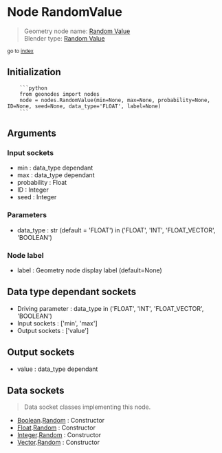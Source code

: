 
# Node RandomValue

> Geometry node name: [Random Value](https://docs.blender.org/manual/en/latest/modeling/geometry_nodes/utilities/random_value.html)<br>
  Blender type: [Random Value](https://docs.blender.org/api/current/bpy.types.FunctionNodeRandomValue.html)
  
<sub>go to [index](/docs/index.md)</sub>

Initialization
--------------
        
        ```python
        from geonodes import nodes
        node = nodes.RandomValue(min=None, max=None, probability=None, ID=None, seed=None, data_type='FLOAT', label=None)
        ```



## Arguments


### Input sockets

- min : data_type dependant
- max : data_type dependant
- probability : Float
- ID : Integer
- seed : Integer

### Parameters

- data_type : str (default = 'FLOAT') in ('FLOAT', 'INT', 'FLOAT_VECTOR', 'BOOLEAN')

### Node label

- label : Geometry node display label (default=None)

## Data type dependant sockets

- Driving parameter : data_type in ('FLOAT', 'INT', 'FLOAT_VECTOR', 'BOOLEAN')
- Input sockets  : ['min', 'max']
- Output sockets : ['value']   
  
  

## Output sockets

- value : data_type dependant

## Data sockets

> Data socket classes implementing this node.
  
  
- [Boolean](/docs/sockets/Boolean.md).[Random](/docs/sockets/Boolean.md#random) : Constructor
- [Float](/docs/sockets/Float.md).[Random](/docs/sockets/Float.md#random) : Constructor
- [Integer](/docs/sockets/Integer.md).[Random](/docs/sockets/Integer.md#random) : Constructor
- [Vector](/docs/sockets/Vector.md).[Random](/docs/sockets/Vector.md#random) : Constructor
  

